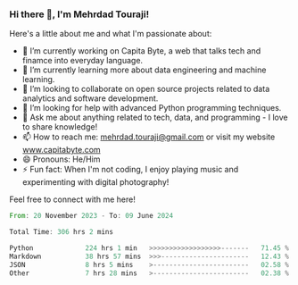 ### Hi there 👋, I'm Mehrdad Touraji!


Here's a little about me and what I'm passionate about:

- 🔭 I’m currently working on Capita Byte, a web that talks tech and finamce into everyday language.
- 🌱 I’m currently learning more about data engineering and machine learning.
- 👯 I’m looking to collaborate on open source projects related to data analytics and software development.
- 🤔 I’m looking for help with advanced Python programming techniques.
- 💬 Ask me about anything related to tech, data, and programming - I love to share knowledge!
- 📫 How to reach me: mehrdad.touraji@gmail.com or visit my website www.capitabyte.com
- 😄 Pronouns: He/Him
- ⚡ Fun fact: When I'm not coding, I enjoy playing music and experimenting with digital photography!

Feel free to connect with me here!


<!--START_SECTION:waka-->

```rust
From: 20 November 2023 - To: 09 June 2024

Total Time: 306 hrs 2 mins

Python             224 hrs 1 min   >>>>>>>>>>>>>>>>>>-------   71.45 %
Markdown           38 hrs 57 mins  >>>----------------------   12.43 %
JSON               8 hrs 5 mins    >------------------------   02.58 %
Other              7 hrs 28 mins   >------------------------   02.38 %
```

<!--END_SECTION:waka-->
